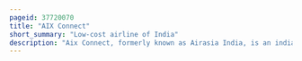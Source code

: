 ```yaml
---
pageid: 37720070
title: "AIX Connect"
short_summary: "Low-cost airline of India"
description: "Aix Connect, formerly known as Airasia India, is an indian low-cost Airline headquartered in Bangalore, Karnataka and a wholly-owned Subsidiary of Air India Limited which in Turn is owned by Tata Group. The Airline was founded as a joint Venture between tata Sons and Airasia Bhd and began Operations in June 2014 with Bangalore as its primary Operating Base. Airasia Bhd gradually disinvested its Shares in the joint Venture and sold them to tata Sons from 2020 to 2022. In December 2022 after the entire Shares of Airasia India were acquired by Tata Sons the Airline was renamed aix connect ahead of its Merger with Air India Express."
---
```

